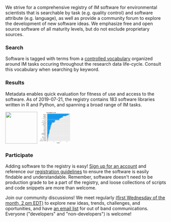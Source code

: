 We strive for a comprehensive registry of IM software for environmental scientists that is searchable by task (e.g. quality control) and software attribute (e.g. language), as well as provide a community forum to explore the development of new software ideas. We emphasize free and open source software of all maturity levels, but do not exclude proprietary sources.

### Search

Software is tagged with terms from a [controlled vocabulary](http://vocab.lternet.edu/vocab/registry/index.php) organized around IM tasks occuring throughout the research data life-cycle. Consult this vocabulary when searching by keyword.

### Results

Metadata enables quick evaluation for fitness of use and access to the software. As of 2019-07-21, the registry contains 183 software libraries written in R and Python, and spanning a broad range of IM tasks.

<img src="\portal\software_by_language.png" width="100" height="100"> <img src="https://github.com/IMCR-Hackathon/portal/blob/master/software_by_task.png" width="100" height="100">

### Participate

Adding software to the registry is easy! [Sign up for an account](http://imcr.ontosoft.org/#users) and reference our [registration guidelines](http://wiki.esipfed.org/index.php/Best_practices#IMCR_2) to ensure the software is easily findable and understandable. Remember, software doesn't need to be production grade to be a part of the registry, and loose collections of scripts and code snippets are more than welcome.

Join our community discussions! We meet regularly [(first Wednesday of the month, 2 pm EDT)](https://global.gotomeeting.com/join/701843053) to explore new ideas, trends, challenges, and oportunities, and have [an email list](https://lists.esipfed.org/mailman/listinfo/esip-imcoderegistry) for out of band communications. Everyone ("developers" and "non-developers") is welcome!
